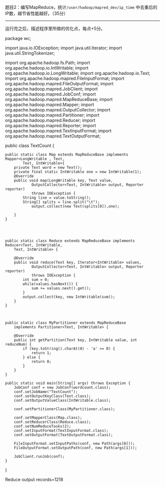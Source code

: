 
题目2：编写MapReduce，统计`/user/hadoop/mapred_dev/ip_time` 中去重后的IP数，越节省性能越好。（35分）

---

运行完之后，描述程序里所做的优化点，每点+5分。

package wc;

import java.io.IOException;
import java.util.Iterator;
import java.util.StringTokenizer;

import org.apache.hadoop.fs.Path;
import org.apache.hadoop.io.IntWritable;
import org.apache.hadoop.io.LongWritable;
import org.apache.hadoop.io.Text;
import org.apache.hadoop.mapred.FileInputFormat;
import org.apache.hadoop.mapred.FileOutputFormat;
import org.apache.hadoop.mapred.JobClient;
import org.apache.hadoop.mapred.JobConf;
import org.apache.hadoop.mapred.MapReduceBase;
import org.apache.hadoop.mapred.Mapper;
import org.apache.hadoop.mapred.OutputCollector;
import org.apache.hadoop.mapred.Partitioner;
import org.apache.hadoop.mapred.Reducer;
import org.apache.hadoop.mapred.Reporter;
import org.apache.hadoop.mapred.TextInputFormat;
import org.apache.hadoop.mapred.TextOutputFormat;



public class TextCount {
	
	public static class Map extends MapReduceBase implements Mapper<LongWritable , Text,
			Text, IntWritable>{
		private Text word = new Text();
		private final static IntWritable one = new IntWritable(1);
		@Override
		public void map(LongWritable key, Text value,
				OutputCollector<Text, IntWritable> output, Reporter reporter)
				throws IOException {
			String line = value.toString();
			String[] splits = line.split("\t");
				output.collect(new Text(splits[0]),one);
			
		}
	}
	
	
	
	
	public static class Reduce extends MapReduceBase implements Reducer<Text, IntWritable, 
		Text, IntWritable> {

		@Override
		public void reduce(Text key, Iterator<IntWritable> values,
				OutputCollector<Text, IntWritable> output, Reporter reporter)
				throws IOException {
			int sum = 0;
			while(values.hasNext()) {
				sum += values.next().get();
			}
			output.collect(key, new IntWritable(sum));
		}
	}
	
	
	
	public static class MyPartitioner extends MapReduceBase 
		implements Partitioner<Text, IntWritable> {

		@Override
		public int getPartition(Text key, IntWritable value, int reduceNum) {
			if (key.toString().charAt(0) - 'a' >= 0) {
				return 1;
			} else {
				return 0;
			}
		}	
	}
		
	public static void main(String[] args) throws Exception {
		JobConf conf = new JobConf(wordcount.class);
		conf.setJobName("TextCount");
		conf.setOutputKeyClass(Text.class);
		conf.setOutputValueClass(IntWritable.class);
		
		conf.setPartitionerClass(MyPartitioner.class);
		
		conf.setMapperClass(Map.class);
		conf.setReducerClass(Reduce.class);
		conf.setNumReduceTasks(2);
		conf.setInputFormat(TextInputFormat.class);
		conf.setOutputFormat(TextOutputFormat.class);
		
		FileInputFormat.setInputPaths(conf, new Path(args[0]));
		FileOutputFormat.setOutputPath(conf, new Path(args[1]));
		
		JobClient.runJob(conf);
	}
}

Reduce output records=1218
